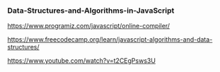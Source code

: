 ### Data-Structures-and-Algorithms-in-JavaScript
https://www.programiz.com/javascript/online-compiler/


https://www.freecodecamp.org/learn/javascript-algorithms-and-data-structures/


https://www.youtube.com/watch?v=t2CEgPsws3U
